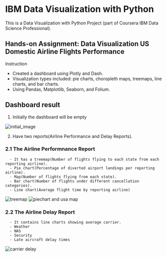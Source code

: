 # IBM Data Visualization with Python
This is a Data Visualization with Python Project (part of Coursera IBM Data Science Professional).

## Hands-on Assignment: Data Visualization US Domestic Airline Flights Performance

Instruction
- Created a dashboard using Plotly and Dash.
- Visualization types included: pie charts, choropleth maps, treemaps, line charts, and bar charts.
- Using Pandas, Matplotlib, Seaborn, and Folium.


## Dashboard result

  1. Initially the dashboard will be empty

![initial_image](https://github.com/MyTarn/IBM_Data_Visualization_with_Python/blob/master/Dashboard-1.png)


  2. Have two reports(Airline Performance and Delay Reports).

   ### 2.1 The Airline Performnance Report

      - It has a treemap(Number of flights flying to each state from each reporting airline).
      - Pie chart(Percentage of diverted airport landings per reporting airline).
      - Map(Number of flights flying from each state).
      - Bar chart(Number of flights under different cancellation categories).
      - Line chart(Average flight time by reporting airline)

![treemap](https://github.com/MyTarn/IBM_Data_Visualization_with_Python/blob/master/Dashboard-2.png)
![piechart and usa map](https://github.com/MyTarn/IBM_Data_Visualization_with_Python/blob/master/Dashboard-4.png)

   ### 2.2 The Airline Delay Report

      - It contains line charts showing average carrier.
      - Weather
      - NAS
      - Security
      - Late aircraft delay times

![carrier delay](https://github.com/MyTarn/IBM_Data_Visualization_with_Python/blob/master/Dashboard-6.png)

